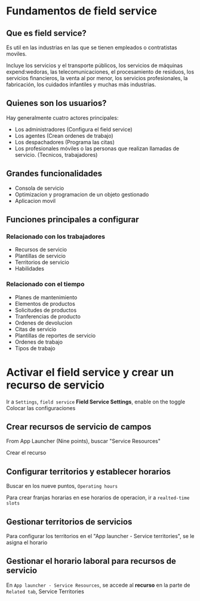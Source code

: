 # Fundamentos de field service

## Que es field service?

Es util en las industrias en las que se tienen empleados o contratistas moviles.

Incluye los servicios y el transporte públicos, los servicios de máquinas expend:wedoras, las telecomunicaciones, el procesamiento de residuos, los servicios financieros, la venta al por menor, los servicios profesionales, la fabricación, los cuidados infantiles y muchas más industrias.

## Quienes son los usuarios?

Hay generalmente cuatro actores principales: 
- Los administradores (Configura el field service)
- Los agentes (Crean ordenes de trabajo)
- Los despachadores (Programa las citas)
- Los profesionales móviles o las personas que realizan llamadas de servicio. (Tecnicos, trabajadores)

## Grandes funcionalidades

- Consola de servicio
- Optimizacion y programacion de un objeto gestionado
- Aplicacion movil

## Funciones principales a configurar

### Relacionado con los trabajadores

- Recursos de servicio
- Plantillas de servicio
- Territorios de servicio
- Habilidades

### Relacionado con el tiempo

- Planes de mantenimiento
- Elementos de productos
- Solicitudes de productos
- Tranferencias de producto
- Ordenes de devolucion
- Citas de servicio
- Plantillas de reportes de servicio
- Ordenes de trabajo
- Tipos de trabajo

# Activar el field service y crear un recurso de servicio

Ir a `Settings`, ``field service`` **Field Service Settings**, enable on the toggle
Colocar las configuraciones

## Crear recursos de servicio de campos

From  App Launcher (Nine points), buscar "Service Resources"

Crear el recurso

## Configurar territorios y establecer horarios

Buscar en los nueve puntos, ``Operating hours``

Para crear franjas horarias en ese horarios de operacion, ir a ``realted-time slots``


## Gestionar territorios de servicios

Para configurar los territorios en el "App launcher - Service territories", se le asigna el horario

## Gestionar el horario laboral para recursos de servicio

En ``App launcher - Service Resources``, se accede al **recurso**  en la parte de ``Related tab``, Service Territories  
